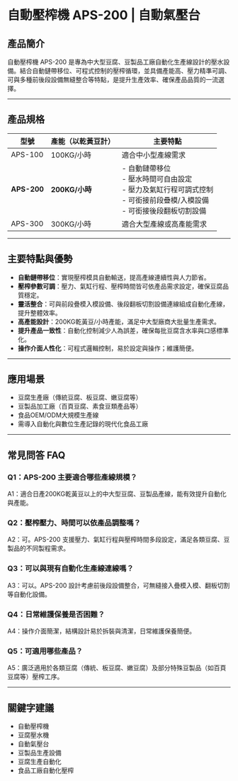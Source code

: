 # 自動壓榨機 APS-200 | 自動氣壓台

## 產品簡介

自動壓榨機 APS-200 是專為中大型豆腐、豆製品工廠自動化生產線設計的壓水設備。結合自動鏈帶移位、可程式控制的壓榨循環，並具備產能高、壓力精準可調、可與多種前後段設備無縫整合等特點，是提升生產效率、確保產品品質的一流選擇。

---

## 產品規格

| 型號      | 產能（以乾黃豆計） | 主要特點                                                                              |
|-----------|--------------------|---------------------------------------------------------------------------------------|
| APS-100   | 100KG/小時         | 適合中小型產線需求                                                                    |
| **APS-200** | **200KG/小時**       | - 自動鏈帶移位<br>- 壓水時間可自由設定<br>- 壓力及氣缸行程可調式控制<br>- 可銜接前段疊模/入模設備<br>- 可銜接後段翻板切割設備 |
| APS-300   | 300KG/小時         | 適合大型產線或高產能需求                                                              |

---

## 主要特點與優勢

- **自動鏈帶移位**：實現壓榨模具自動輸送，提高產線連續性與人力節省。
- **壓榨參數可調**：壓力、氣缸行程、壓榨時間皆可依產品需求設定，確保豆腐品質穩定。
- **靈活整合**：可與前段疊模入模設備、後段翻板切割設備連線組成自動化產線，提升整體效率。
- **高產能設計**：200KG乾黃豆/小時產能，滿足中大型廠商大批量生產需求。
- **提升產品一致性**：自動化控制減少人為誤差，確保每批豆腐含水率與口感標準化。
- **操作介面人性化**：可程式邏輯控制，易於設定與操作；維護簡便。

---

## 應用場景

- 豆腐生產廠（傳統豆腐、板豆腐、嫩豆腐等）
- 豆製品加工廠（百頁豆腐、素食豆類產品等）
- 食品OEM/ODM大規模生產線
- 需導入自動化與數位生產記錄的現代化食品工廠

---

## 常見問答 FAQ

### Q1：APS-200 主要適合哪些產線規模？
A1：適合日產200KG乾黃豆以上的中大型豆腐、豆製品產線，能有效提升自動化與產能。

### Q2：壓榨壓力、時間可以依產品調整嗎？
A2：可。APS-200 支援壓力、氣缸行程與壓榨時間多段設定，滿足各類豆腐、豆製品的不同製程需求。

### Q3：可以與現有自動化生產線連線嗎？
A3：可以。APS-200 設計考慮前後段設備整合，可無縫接入疊模入模、翻板切割等自動化設備。

### Q4：日常維護保養是否困難？
A4：操作介面簡潔，結構設計易於拆裝與清潔，日常維護保養簡便。

### Q5：可適用哪些產品？
A5：廣泛適用於各類豆腐（傳統、板豆腐、嫩豆腐）及部分特殊豆製品（如百頁豆腐等）壓榨工序。

---

## 關鍵字建議

- 自動壓榨機
- 豆腐壓水機
- 自動氣壓台
- 豆製品生產設備
- 豆腐生產自動化
- 食品工廠自動化壓榨